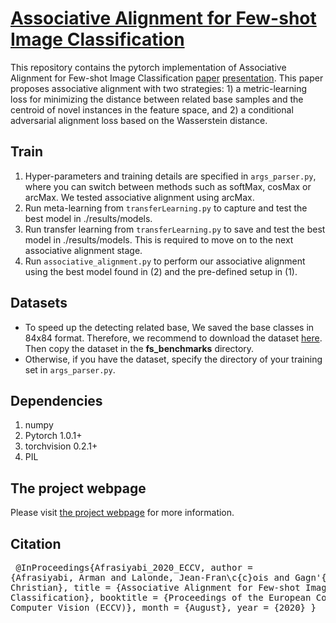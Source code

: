 #  [Associative Alignment for Few-shot Image Classification](https://lvsn.github.io/associative-alignment/) 
 
This repository contains the pytorch implementation of Associative Alignment for Few-shot Image Classification [paper](https://arxiv.org/abs/1912.05094) [presentation](https://github.com/ArmanAfrasiyabi/associative-alignment-fs/blob/master/Associative%20Alignmentfor%20Few-Shot%20Image%20Classification.pdf). This paper proposes associative alignment with two strategies: 1) a metric-learning loss for minimizing the distance between related base samples and the centroid of novel instances in the feature space, and 2) a conditional adversarial alignment loss based on the Wasserstein distance. 

 

## Train 
1. Hyper-parameters and training details are specified in <code>args_parser.py</code>, where you can switch between methods such as softMax, cosMax or arcMax. We tested associative alignment using arcMax.
2. Run meta-learning from <code>transferLearning.py</code> to capture and test the best model in ./results/models.
2. Run transfer learning from <code>transferLearning.py</code> to save and test the best model in ./results/models. This is required to move on to the next  associative alignment stage. 
3. Run <code>associative_alignment.py</code> to perform our associative alignment using the best model found in (2) and the pre-defined setup in (1).



## Datasets
- To speed up the detecting related base, We saved the base classes in 84x84 format. Therefore, we recommend to download the dataset [here](https://drive.google.com/file/d/13ngR5yQLGlXjGqZSNYbXOKQF6iDTaVkp/view?usp=sharing). Then copy the dataset in the **fs_benchmarks** directory. 
- Otherwise, if you have the dataset, specify the directory of your training set in <code>args_parser.py</code>. 




## Dependencies
1. numpy
2. Pytorch 1.0.1+ 
3. torchvision 0.2.1+
4. PIL


## The project webpage
Please visit [the project webpage](https://lvsn.github.io/associative-alignment/) for more information.

## Citation
</code><pre>
@InProceedings{Afrasiyabi_2020_ECCV,
author = {Afrasiyabi, Arman and Lalonde, Jean-Fran\c{c}ois and Gagn\'{e}, Christian},
title = {Associative Alignment for Few-shot Image Classification},
booktitle = {Proceedings of the European Conference on Computer Vision (ECCV)},
month = {August},
year = {2020}
}
</code></pre>
